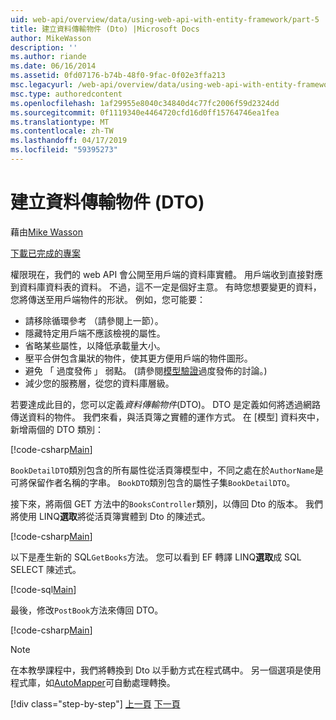 ```yaml
---
uid: web-api/overview/data/using-web-api-with-entity-framework/part-5
title: 建立資料傳輸物件 (Dto) |Microsoft Docs
author: MikeWasson
description: ''
ms.author: riande
ms.date: 06/16/2014
ms.assetid: 0fd07176-b74b-48f0-9fac-0f02e3ffa213
msc.legacyurl: /web-api/overview/data/using-web-api-with-entity-framework/part-5
msc.type: authoredcontent
ms.openlocfilehash: 1af29955e8040c34840d4c77fc2006f59d2324dd
ms.sourcegitcommit: 0f1119340e4464720cfd16d0ff15764746ea1fea
ms.translationtype: MT
ms.contentlocale: zh-TW
ms.lasthandoff: 04/17/2019
ms.locfileid: "59395273"
---
```

# <a name="create-data-transfer-objects-dtos"></a>建立資料傳輸物件 (DTO)

藉由[Mike Wasson](https://github.com/MikeWasson)

[下載已完成的專案](https://github.com/MikeWasson/BookService)

權限現在，我們的 web API 會公開至用戶端的資料庫實體。 用戶端收到直接對應到資料庫資料表的資料。 不過，這不一定是個好主意。 有時您想要變更的資料，您將傳送至用戶端物件的形狀。 例如，您可能要：

- 請移除循環參考 （請參閱上一節）。
- 隱藏特定用戶端不應該檢視的屬性。
- 省略某些屬性，以降低承載量大小。
- 壓平合併包含巢狀的物件，使其更方便用戶端的物件圖形。
- 避免 「 過度發佈 」 弱點。 (請參閱[模型驗證](../../formats-and-model-binding/model-validation-in-aspnet-web-api.md)過度發佈的討論。)
- 減少您的服務層，從您的資料庫層級。

若要達成此目的，您可以定義*資料傳輸物件*(DTO)。 DTO 是定義如何將透過網路傳送資料的物件。 我們來看，與活頁簿之實體的運作方式。 在 [模型] 資料夾中，新增兩個的 DTO 類別：

[!code-csharp[Main](part-5/samples/sample1.cs)]

`BookDetailDTO`類別包含的所有屬性從活頁簿模型中，不同之處在於`AuthorName`是可將保留作者名稱的字串。 `BookDTO`類別包含的屬性子集`BookDetailDTO`。

接下來，將兩個 GET 方法中的`BooksController`類別，以傳回 Dto 的版本。 我們將使用 LINQ**選取**將從活頁簿實體到 Dto 的陳述式。

[!code-csharp[Main](part-5/samples/sample2.cs)]

以下是產生新的 SQL`GetBooks`方法。 您可以看到 EF 轉譯 LINQ**選取**成 SQL SELECT 陳述式。

[!code-sql[Main](part-5/samples/sample3.sql)]

最後，修改`PostBook`方法來傳回 DTO。

[!code-csharp[Main](part-5/samples/sample4.cs)]

> [!NOTE]
> 在本教學課程中，我們將轉換到 Dto 以手動方式在程式碼中。 另一個選項是使用程式庫，如[AutoMapper](http://automapper.org/)可自動處理轉換。
> 
> [!div class="step-by-step"]
> [上一頁](part-4.md)
> [下一頁](part-6.md)

